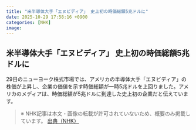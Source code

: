 ```yaml
---
title: "米半導体大手「エヌビディア」 史上初の時価総額5兆ドルに"
date: 2025-10-29 17:58:16 +0900
categories: [NHK]
image: 
---
```

## 米半導体大手「エヌビディア」 史上初の時価総額5兆ドルに

29日のニューヨーク株式市場では、アメリカの半導体大手「エヌビディア」の株価が上昇し、企業の価値を示す時価総額が一時5兆ドルを上回りました。アメリカのメディアは、時価総額が5兆ドルに到達した史上初の企業だと伝えています。

> ※ NHK記事は本文・画像の転載が許可されていないため、概要のみ掲載しています。
[出典（NHK）](http://www3.nhk.or.jp/news/html/20251030/k10014962961000.html)
